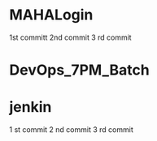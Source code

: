 # MAHALogin
1st committ
2nd commit
3 rd commit


# DevOps_7PM_Batch
# jenkin
1 st commit 
2 nd commit
3 rd commit 
